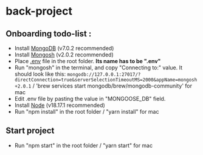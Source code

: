 # back-project

## Onboarding todo-list :

- Install [MongoDB](https://www.mongodb.com/try/download/community) (v7.0.2 recommended)
- Install [Mongosh](https://www.mongodb.com/try/download/shell) (v2.0.2 recommended)
- Place [.env](https://cdn.discordapp.com/attachments/696115202185232497/1168818368602722304/env?ex=655325ee&is=6540b0ee&hm=893073bc858275a4f2f5d9d974f5d4548ffff4a07abde3ce4d512cf0d9f05c77&) file in the root folder. **Its name has to be ".env"**
- Run "mongosh" in the terminal, and copy "Connecting to:" value. It should look like this:
    ```mongodb://127.0.0.1:27017/?directConnection=true&serverSelectionTimeoutMS=2000&appName=mongosh+2.0.1``` / 'brew services start mongodb/brew/mongodb-community' for mac
- Edit .env file by pasting the value in "MONGOOSE_DB" field.
- Install [Node](https://nodejs.org/en/download) (v18.17.1 recommended)
- Run "npm install" in the root folder / "yarn install" for mac

## Start project

- Run "npm start" in the root folder / "yarn start" for mac